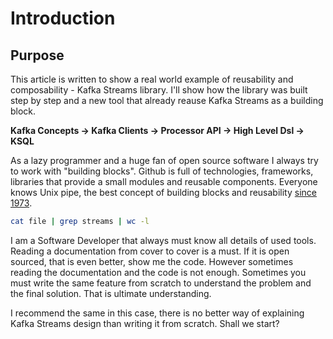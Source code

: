 # Introduction

## Purpose

This article is written to show a real world example of reusability and composability - Kafka Streams library. I'll show how the library was built step by step and a new tool that already reause Kafka Streams as a building block.

**Kafka Concepts -&gt; Kafka Clients -&gt; Processor API -&gt; High Level Dsl -&gt; KSQL**

As a lazy programmer and a huge fan of open source software I always try to work with "building blocks". Github is full of technologies, frameworks, libraries that provide a small modules and reusable components. Everyone knows Unix pipe, the best concept of building blocks and reusability [since 1973](https://en.wikipedia.org/wiki/Pipeline_%28Unix%29).

```bash
cat file | grep streams | wc -l
```

I am a Software Developer that always must know all details of used tools. Reading a documentation from cover to cover is a must. If it is open sourced, that is even better, show me the code. However sometimes reading the documentation and the code is not enough. Sometimes you must write the same feature from scratch to understand the problem and the final solution. That is ultimate understanding.

I recommend the same in this case, there is no better way of explaining Kafka Streams design than writing it from scratch. Shall we start?



